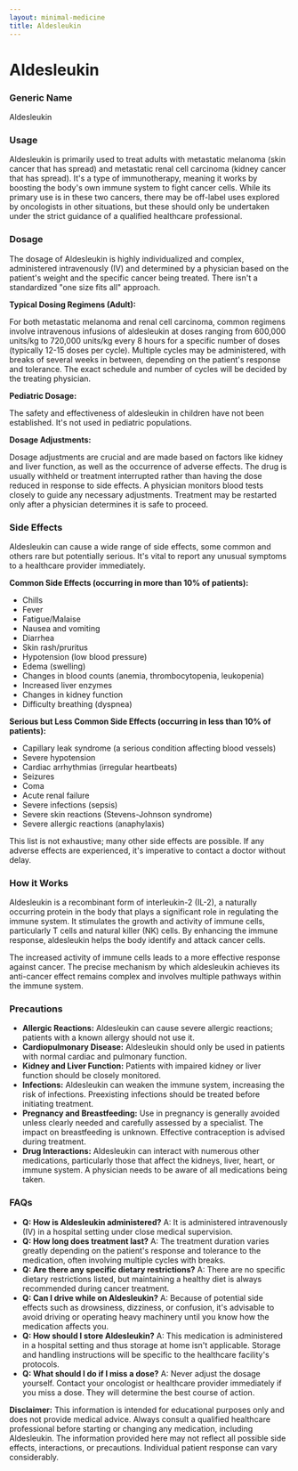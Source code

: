 ```yaml
---
layout: minimal-medicine
title: Aldesleukin
---
```


# Aldesleukin
### Generic Name
Aldesleukin

### Usage

Aldesleukin is primarily used to treat adults with metastatic melanoma (skin cancer that has spread) and metastatic renal cell carcinoma (kidney cancer that has spread).  It's a type of immunotherapy, meaning it works by boosting the body's own immune system to fight cancer cells.  While its primary use is in these two cancers, there may be off-label uses explored by oncologists in other situations, but these should only be undertaken under the strict guidance of a qualified healthcare professional.

### Dosage

The dosage of Aldesleukin is highly individualized and complex, administered intravenously (IV) and determined by a physician based on the patient's weight and the specific cancer being treated.  There isn't a standardized "one size fits all" approach.

**Typical Dosing Regimens (Adult):**

For both metastatic melanoma and renal cell carcinoma, common regimens involve intravenous infusions of aldesleukin at doses ranging from 600,000 units/kg to 720,000 units/kg every 8 hours for a specific number of doses (typically 12-15 doses per cycle). Multiple cycles may be administered, with breaks of several weeks in between, depending on the patient's response and tolerance. The exact schedule and number of cycles will be decided by the treating physician.

**Pediatric Dosage:**

The safety and effectiveness of aldesleukin in children have not been established.  It's not used in pediatric populations.

**Dosage Adjustments:**

Dosage adjustments are crucial and are made based on factors like kidney and liver function, as well as the occurrence of adverse effects.  The drug is usually withheld or treatment interrupted rather than having the dose reduced in response to side effects.  A physician monitors blood tests closely to guide any necessary adjustments.  Treatment may be restarted only after a physician determines it is safe to proceed.

### Side Effects

Aldesleukin can cause a wide range of side effects, some common and others rare but potentially serious.  It's vital to report any unusual symptoms to a healthcare provider immediately.

**Common Side Effects (occurring in more than 10% of patients):**

* Chills
* Fever
* Fatigue/Malaise
* Nausea and vomiting
* Diarrhea
* Skin rash/pruritus
* Hypotension (low blood pressure)
* Edema (swelling)
* Changes in blood counts (anemia, thrombocytopenia, leukopenia)
* Increased liver enzymes
* Changes in kidney function
* Difficulty breathing (dyspnea)

**Serious but Less Common Side Effects (occurring in less than 10% of patients):**

* Capillary leak syndrome (a serious condition affecting blood vessels)
* Severe hypotension
* Cardiac arrhythmias (irregular heartbeats)
* Seizures
* Coma
* Acute renal failure
* Severe infections (sepsis)
* Severe skin reactions (Stevens-Johnson syndrome)
* Severe allergic reactions (anaphylaxis)

This list is not exhaustive; many other side effects are possible.  If any adverse effects are experienced, it's imperative to contact a doctor without delay.

### How it Works

Aldesleukin is a recombinant form of interleukin-2 (IL-2), a naturally occurring protein in the body that plays a significant role in regulating the immune system. It stimulates the growth and activity of immune cells, particularly T cells and natural killer (NK) cells. By enhancing the immune response, aldesleukin helps the body identify and attack cancer cells.

The increased activity of immune cells leads to a more effective response against cancer. The precise mechanism by which aldesleukin achieves its anti-cancer effect remains complex and involves multiple pathways within the immune system.


### Precautions

* **Allergic Reactions:** Aldesleukin can cause severe allergic reactions; patients with a known allergy should not use it.
* **Cardiopulmonary Disease:**  Aldesleukin should only be used in patients with normal cardiac and pulmonary function.
* **Kidney and Liver Function:**  Patients with impaired kidney or liver function should be closely monitored.
* **Infections:**  Aldesleukin can weaken the immune system, increasing the risk of infections.  Preexisting infections should be treated before initiating treatment.
* **Pregnancy and Breastfeeding:**  Use in pregnancy is generally avoided unless clearly needed and carefully assessed by a specialist. The impact on breastfeeding is unknown.  Effective contraception is advised during treatment.
* **Drug Interactions:**  Aldesleukin can interact with numerous other medications, particularly those that affect the kidneys, liver, heart, or immune system.  A physician needs to be aware of all medications being taken.

### FAQs

* **Q: How is Aldesleukin administered?** A: It is administered intravenously (IV) in a hospital setting under close medical supervision.
* **Q: How long does treatment last?** A: The treatment duration varies greatly depending on the patient's response and tolerance to the medication, often involving multiple cycles with breaks.
* **Q: Are there any specific dietary restrictions?** A:  There are no specific dietary restrictions listed, but maintaining a healthy diet is always recommended during cancer treatment.
* **Q: Can I drive while on Aldesleukin?** A:  Because of potential side effects such as drowsiness, dizziness, or confusion, it's advisable to avoid driving or operating heavy machinery until you know how the medication affects you.
* **Q: How should I store Aldesleukin?** A: This medication is administered in a hospital setting and thus storage at home isn't applicable.  Storage and handling instructions will be specific to the healthcare facility's protocols.
* **Q: What should I do if I miss a dose?** A: Never adjust the dosage yourself.  Contact your oncologist or healthcare provider immediately if you miss a dose.  They will determine the best course of action.

**Disclaimer:** This information is intended for educational purposes only and does not provide medical advice. Always consult a qualified healthcare professional before starting or changing any medication, including Aldesleukin. The information provided here may not reflect all possible side effects, interactions, or precautions.  Individual patient response can vary considerably.
